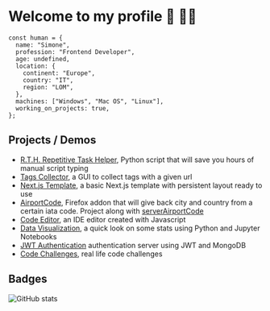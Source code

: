 # Welcome to my profile 👋 👨‍💻

```
const human = {
  name: "Simone",
  profession: "Frontend Developer",
  age: undefined,
  location: {
    continent: "Europe",
    country: "IT",
    region: "LOM",
  },
  machines: ["Windows", "Mac OS", "Linux"],
  working_on_projects: true,
};
```

## Projects / Demos
- [R.T.H. Repetitive Task Helper](https://github.com/simo54/Repetitive_Task_Helper), Python script that will save you hours of manual script typing 
- [Tags Collector](https://github.com/simo54/gui_py), a GUI to collect tags with a given url 
- [Next.js Template](https://github.com/simo54/nextjs_persistent_layout), a basic Next.js template with persistent layout ready to use 
- [AirportCode](https://github.com/simo54/airportcodes), Firefox addon that will give back city and country from a certain iata code. Project along with [serverAirportCode](https://github.com/simo54/serverAirportCode)
- [Code Editor](https://github.com/simo54/Ide_Code_Editor), an IDE editor created with Javascript
- [Data Visualization](https://github.com/simo54/dataVisualization), a quick look on some stats using Python and Jupyter Notebooks
- [JWT Authentication](https://github.com/simo54/serverJWT) authentication server using JWT and MongoDB
- [Code Challenges](https://github.com/simo54/algorithms), real life code challenges

## Badges 
![GitHub stats](https://readme-stats-cfgj2cxdy.vercel.app/api?username=simo54&count_private=true&show_icons=true&theme=radical)
